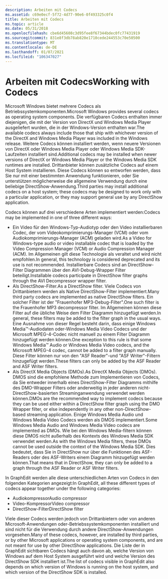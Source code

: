 ```yaml
---
description: Arbeiten mit Codecs
ms.assetid: c69e0ecf-5f72-4d77-90e6-0f493325c0f4
title: Arbeiten mit Codecs
ms.topic: article
ms.date: 05/31/2018
ms.openlocfilehash: cbe6d45608c3d95fee8f67344bdec0fc77431919
ms.sourcegitcommit: 831e8f3db78ab820e1710cede244553c70e50500
ms.translationtype: MT
ms.contentlocale: de-DE
ms.lasthandoff: 01/07/2021
ms.locfileid: "106347027"
---
```

# <a name="working-with-codecs"></a><span data-ttu-id="4c8c0-103">Arbeiten mit Codecs</span><span class="sxs-lookup"><span data-stu-id="4c8c0-103">Working with Codecs</span></span>

<span data-ttu-id="4c8c0-104">Microsoft Windows bietet mehrere Codecs als Betriebssystemkomponenten.</span><span class="sxs-lookup"><span data-stu-id="4c8c0-104">Microsoft Windows provides several codecs as operating system components.</span></span> <span data-ttu-id="4c8c0-105">Die verfügbaren Codecs enthalten immer diejenigen, die mit der Version von DirectX und Windows Media Player ausgeliefert wurden, die in der Windows-Version enthalten war.</span><span class="sxs-lookup"><span data-stu-id="4c8c0-105">The available codecs always include those that ship with whichever version of the DirectX and Windows Media Player was included in the Windows release.</span></span> <span data-ttu-id="4c8c0-106">Weitere Codecs können installiert werden, wenn neuere Versionen von DirectX oder Windows Media Player oder Windows Media SDK-Laufzeiten installiert sind.</span><span class="sxs-lookup"><span data-stu-id="4c8c0-106">Additional codecs may be installed when newer versions of DirectX or Windows Media Player or the Windows Media SDK runtimes are installed.</span></span> <span data-ttu-id="4c8c0-107">Drittanbieter können zusätzliche Codecs auf einem Host System installieren. Diese Codecs können so entworfen werden, dass Sie nur mit einer bestimmten Anwendung funktionieren, oder Sie unterstützen möglicherweise die allgemeine Verwendung durch eine beliebige DirectShow-Anwendung.</span><span class="sxs-lookup"><span data-stu-id="4c8c0-107">Third parties may install additional codecs on a host system; these codecs may be designed to work only with a particular application, or they may support general use by any DirectShow application.</span></span>

<span data-ttu-id="4c8c0-108">Codecs können auf drei verschiedene Arten implementiert werden:</span><span class="sxs-lookup"><span data-stu-id="4c8c0-108">Codecs may be implemented in one of three different ways:</span></span>

-   <span data-ttu-id="4c8c0-109">Ein Video für den Windows-Typ-Audiotyp oder den Video installierbaren Codec, der vom Videokomprimierungs-Manager (VCM) oder vom Audiokomprimierungs-Manager (ACM) geladen wird.</span><span class="sxs-lookup"><span data-stu-id="4c8c0-109">As a Video for Windows-type audio or video installable codec that is loaded by the Video Compression Manager (VCM) or Audio Compression Manager (ACM).</span></span> <span data-ttu-id="4c8c0-110">Im Allgemeinen gilt diese Technologie als veraltet und wird nicht empfohlen.</span><span class="sxs-lookup"><span data-stu-id="4c8c0-110">In general, this technology is considered deprecated and its use is not recommended.</span></span> <span data-ttu-id="4c8c0-111">Installierbare Codecs sind an DirectShow-Filter Diagrammen über den AVI-Debug-Wrapper Filter beteiligt.</span><span class="sxs-lookup"><span data-stu-id="4c8c0-111">Installable codecs participate in DirectShow filter graphs through the AVI Decompressor wrapper filter.</span></span>
-   <span data-ttu-id="4c8c0-112">Als DirectShow-Filter.</span><span class="sxs-lookup"><span data-stu-id="4c8c0-112">As a DirectShow filter.</span></span> <span data-ttu-id="4c8c0-113">Viele Codecs von Drittanbietern werden als Native DirectShow-Filter implementiert.</span><span class="sxs-lookup"><span data-stu-id="4c8c0-113">Many third party codecs are implemented as native DirectShow filters.</span></span> <span data-ttu-id="4c8c0-114">Ein solcher Filter ist der "Frauenhofer MP3-Debug-Filter".</span><span class="sxs-lookup"><span data-stu-id="4c8c0-114">One such filter is the Frauenhofer MP3 decompressor filter.</span></span> <span data-ttu-id="4c8c0-115">Im Allgemeinen können diese Filter auf die übliche Weise dem Filter Diagramm hinzugefügt werden.</span><span class="sxs-lookup"><span data-stu-id="4c8c0-115">In general, these filters may be added to the filter graph in the usual ways.</span></span> <span data-ttu-id="4c8c0-116">Eine Ausnahme von dieser Regel besteht darin, dass einige Windows Media™-Audiodaten oder-Windows Media Video Codecs und der Microsoft MPEG-4-Codec nicht manuell zu einem Filter Diagramm hinzugefügt werden können.</span><span class="sxs-lookup"><span data-stu-id="4c8c0-116">One exception to this rule is that some Windows Media™ Audio or Windows Media Video codecs, and the Microsoft MPEG-4 codec, cannot be added to a filter graph manually.</span></span> <span data-ttu-id="4c8c0-117">Diese Filter können nur von den "ASF Reader"-und "ASF Writer"-Filtern hinzugefügt werden.</span><span class="sxs-lookup"><span data-stu-id="4c8c0-117">These filters can only be added by the ASF Reader and ASF Writer filters.</span></span>
-   <span data-ttu-id="4c8c0-118">Als DirectX Media Objects (DMOs).</span><span class="sxs-lookup"><span data-stu-id="4c8c0-118">As DirectX Media Objects (DMOs).</span></span> <span data-ttu-id="4c8c0-119">DMOS sind die empfohlene Methode zum Implementieren von Codecs, da Sie entweder innerhalb eines DirectShow-Filter Diagramms mithilfe des DMO-Wrapper Filters oder anderweitig in jeder anderen nicht-DirectShow-basierten Streaminganwendung verwendet werden können.</span><span class="sxs-lookup"><span data-stu-id="4c8c0-119">DMOs are the recommended way to implement codecs because they can be used either within a DirectShow filter graph using the DMO Wrapper filter, or else independently in any other non-DirectShow-based streaming application.</span></span> <span data-ttu-id="4c8c0-120">Einige Windows Media Audio und Windows Media Video Codecs werden als DMOS implementiert.</span><span class="sxs-lookup"><span data-stu-id="4c8c0-120">Some Windows Media Audio and Windows Media Video codecs are implemented as DMOs.</span></span> <span data-ttu-id="4c8c0-121">Wie bei den Windows Media-filtern können diese DMOS nicht außerhalb des Kontexts des Windows Media SDK verwendet werden.</span><span class="sxs-lookup"><span data-stu-id="4c8c0-121">As with the Windows Media filters, these DMOs cannot be used outside the context of the Windows Media SDK.</span></span> <span data-ttu-id="4c8c0-122">Dies bedeutet, dass Sie in DirectShow nur über die Funktionen des ASF-Readers oder des ASF-Writers einem Diagramm hinzugefügt werden können.</span><span class="sxs-lookup"><span data-stu-id="4c8c0-122">That means that in DirectShow, they can only be added to a graph through the ASF Reader or ASF Writer filters.</span></span>

<span data-ttu-id="4c8c0-123">In GraphEdit werden alle diese unterschiedlichen Arten von Codecs in den folgenden Kategorien angezeigt:</span><span class="sxs-lookup"><span data-stu-id="4c8c0-123">In GraphEdit, all these different types of codecs appear together under the following categories:</span></span>

-   <span data-ttu-id="4c8c0-124">Audiokompressor</span><span class="sxs-lookup"><span data-stu-id="4c8c0-124">Audio compressor</span></span>
-   <span data-ttu-id="4c8c0-125">Video-Kompressor</span><span class="sxs-lookup"><span data-stu-id="4c8c0-125">Video compressor</span></span>
-   <span data-ttu-id="4c8c0-126">DirectShow-Filter</span><span class="sxs-lookup"><span data-stu-id="4c8c0-126">DirectShow filter</span></span>

<span data-ttu-id="4c8c0-127">Viele dieser Codecs werden jedoch von Drittanbietern oder von anderen Microsoft-Anwendungen oder-Betriebssystemkomponenten installiert und sind nicht für die Verwendung durch andere DirectShow-Anwendungen vorgesehen.</span><span class="sxs-lookup"><span data-stu-id="4c8c0-127">Many of these codecs, however, are installed by third parties, or by other Microsoft applications or operating system components, and are not meant for use by other DirectShow applications.</span></span> <span data-ttu-id="4c8c0-128">Die Liste der in GraphEdit sichtbaren Codecs hängt auch davon ab, welche Version von Windows auf dem Host System ausgeführt wird und welche Version des DirectShow SDK installiert ist.</span><span class="sxs-lookup"><span data-stu-id="4c8c0-128">The list of codecs visible in GraphEdit also depends on which version of Windows is running on the host system, and which version of the DirectShow SDK is installed.</span></span>

 

 



